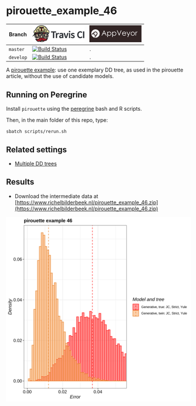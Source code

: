 # pirouette_example_46

Branch   |[![Travis CI logo](pics/TravisCI.png)](https://travis-ci.org)                                                                                                 |[![AppVeyor logo](pics/AppVeyor.png)](https://appveyor.com)                                                                                               
---------|--------------------------------------------------------------------------------------------------------------------------------------------------------------|---------------------------------------------------------------------------------------------------------------------
`master` |[![Build Status](https://travis-ci.org/richelbilderbeek/pirouette_example_46.svg?branch=master)](https://travis-ci.org/richelbilderbeek/pirouette_example_46) |.
`develop`|[![Build Status](https://travis-ci.org/richelbilderbeek/pirouette_example_46.svg?branch=develop)](https://travis-ci.org/richelbilderbeek/pirouette_example_46)|.

A [pirouette example](https://github.com/richelbilderbeek/pirouette_examples):
use one exemplary DD tree, as used in the pirouette article,
without the use of candidate models.

## Running on Peregrine

Install `pirouette` using the [peregrine](https://github.com/richelbilderbeek/peregrine)
bash and R scripts.

Then, in the main folder of this repo, type:

```
sbatch scripts/rerun.sh
```

## Related settings

 * [Multiple DD trees](https://github.com/richelbilderbeek/pirouette_example_28)

## Results

 * Download the intermediate data at 
   [https://www.richelbilderbeek.nl/pirouette_example_46.zip](https://www.richelbilderbeek.nl/pirouette_example_46.zip)

![](errors.png)

